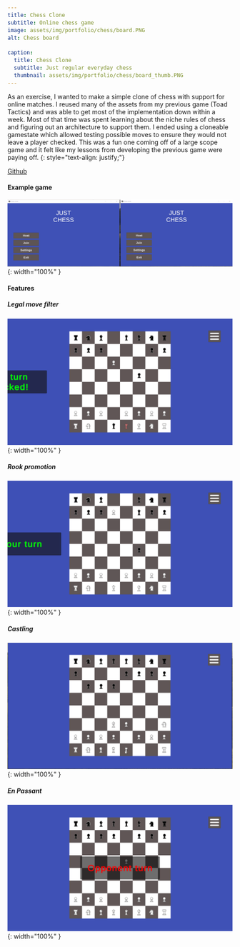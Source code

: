 ```yaml
---
title: Chess Clone
subtitle: Online chess game
image: assets/img/portfolio/chess/board.PNG
alt: Chess board

caption:
  title: Chess Clone
  subtitle: Just regular everyday chess
  thumbnail: assets/img/portfolio/chess/board_thumb.PNG
---
```



As an exercise, I wanted to make a simple clone of chess with support for online matches. I reused many of the assets from my previous game (Toad Tactics) and was able to get most of the implementation down within a week. Most of that time was spent learning about the niche rules of chess and figuring out an architecture to support them. I ended using a cloneable gamestate which allowed testing possible moves to ensure they would not leave a player checked. This was a fun one coming off of a large scope game and it felt like my lessons from developing the previous game were paying off.
{: style="text-align: justify;"}

[Github](https://github.com/yochie/ChessClone)

#### Example game

![Full game](assets/img/portfolio/chess/gifs/full_game.gif){: width="100%" }

#### Features

##### Legal move filter
![Full game](assets/img/portfolio/chess/gifs/legal_moves.gif){: width="100%" }

##### Rook promotion
![Full game](assets/img/portfolio/chess/gifs/promotion.gif){: width="100%" }

##### Castling
![Full game](assets/img/portfolio/chess/gifs/castling.gif){: width="100%" }

##### En Passant
![Full game](assets/img/portfolio/chess/gifs/passant.gif){: width="100%" }


